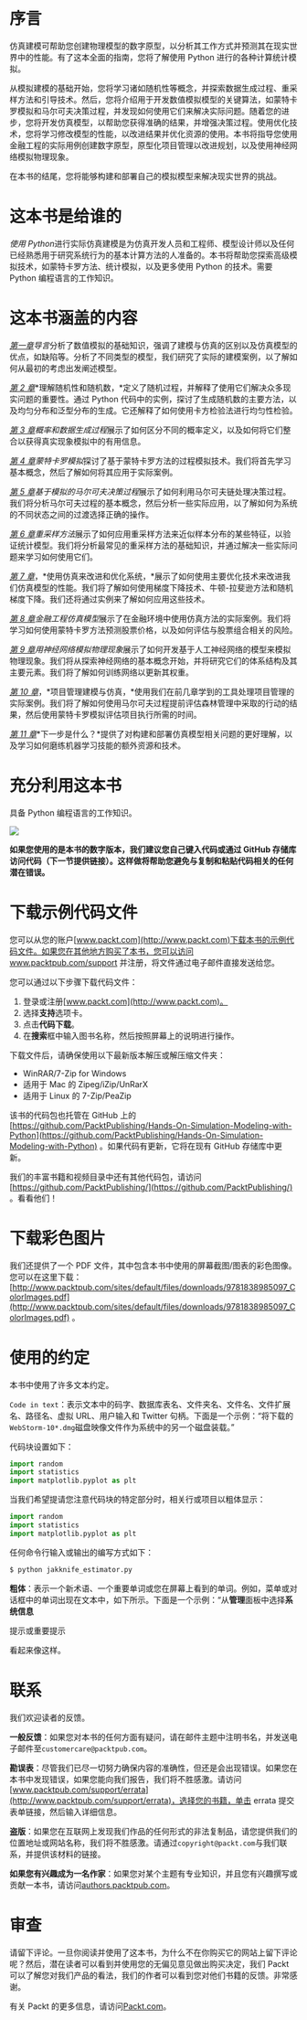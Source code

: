 # 序言

仿真建模可帮助您创建物理模型的数字原型，以分析其工作方式并预测其在现实世界中的性能。有了这本全面的指南，您将了解使用 Python 进行的各种计算统计模拟。

从模拟建模的基础开始，您将学习诸如随机性等概念，并探索数据生成过程、重采样方法和引导技术。然后，您将介绍用于开发数值模拟模型的关键算法，如蒙特卡罗模拟和马尔可夫决策过程，并发现如何使用它们来解决实际问题。随着您的进步，您将开发仿真模型，以帮助您获得准确的结果，并增强决策过程。使用优化技术，您将学习修改模型的性能，以改进结果并优化资源的使用。本书将指导您使用金融工程的实际用例创建数字原型，原型化项目管理以改进规划，以及使用神经网络模拟物理现象。

在本书的结尾，您将能够构建和部署自己的模拟模型来解决现实世界的挑战。

# 这本书是给谁的

*使用 Python*进行实际仿真建模是为仿真开发人员和工程师、模型设计师以及任何已经熟悉用于研究系统行为的基本计算方法的人准备的。本书将帮助您探索高级模拟技术，如蒙特卡罗方法、统计模拟，以及更多使用 Python 的技术。需要 Python 编程语言的工作知识。

# 这本书涵盖的内容

[*第一章*](01.html#_idTextAnchor016)*导言*分析了数值模拟的基础知识，强调了建模与仿真的区别以及仿真模型的优点，如缺陷等。分析了不同类型的模型，我们研究了实际的建模案例，以了解如何从最初的考虑出发阐述模型。

[*第 2 章*](02.html#_idTextAnchor040)*理解随机性和随机数，*定义了随机过程，并解释了使用它们解决众多现实问题的重要性。通过 Python 代码中的实例，探讨了生成随机数的主要方法，以及均匀分布和泛型分布的生成。它还解释了如何使用卡方检验法进行均匀性检验。

[*第 3 章*](03.html#_idTextAnchor076)*概率和数据生成过程*展示了如何区分不同的概率定义，以及如何将它们整合以获得真实现象模拟中的有用信息。

[*第 4 章*](04.html#_idTextAnchor095)*蒙特卡罗模拟*探讨了基于蒙特卡罗方法的过程模拟技术。我们将首先学习基本概念，然后了解如何将其应用于实际案例。

[*第 5 章*](05.html#_idTextAnchor118)*基于模拟的马尔可夫决策过程*展示了如何利用马尔可夫链处理决策过程。我们将分析马尔可夫过程的基本概念，然后分析一些实际应用，以了解如何为系统的不同状态之间的过渡选择正确的操作。

[*第 6 章*](06.html#_idTextAnchor139)*重采样方法*展示了如何应用重采样方法来近似样本分布的某些特征，以验证统计模型。我们将分析最常见的重采样方法的基础知识，并通过解决一些实际问题来学习如何使用它们。

[*第 7 章*](07.html#_idTextAnchor166)，*使用仿真来改进和优化系统，*展示了如何使用主要优化技术来改进我们仿真模型的性能。我们将了解如何使用梯度下降技术、牛顿-拉斐逊方法和随机梯度下降。我们还将通过实例来了解如何应用这些技术。

[*第 8 章*](08.html#_idTextAnchor188)*金融工程仿真模型*展示了在金融环境中使用仿真方法的实际案例。我们将学习如何使用蒙特卡罗方法预测股票价格，以及如何评估与股票组合相关的风险。

[*第 9 章*](09.html#_idTextAnchor207)*用神经网络模拟物理现象*展示了如何开发基于人工神经网络的模型来模拟物理现象。我们将从探索神经网络的基本概念开始，并将研究它们的体系结构及其主要元素。我们将了解如何训练网络以更新其权重。

[*第 10 章*](10.html#_idTextAnchor228)，*项目管理建模与仿真，*使用我们在前几章学到的工具处理项目管理的实际案例。我们将了解如何使用马尔可夫过程提前评估森林管理中采取的行动的结果，然后使用蒙特卡罗模拟评估项目执行所需的时间。

[*第 11 章*](11.html#_idTextAnchor246)*下一步是什么？*提供了对构建和部署仿真模型相关问题的更好理解，以及学习如何磨练机器学习技能的额外资源和技术。

# 充分利用这本书

具备 Python 编程语言的工作知识。

![](image/preface_table.jpg)

**如果您使用的是本书的数字版本，我们建议您自己键入代码或通过 GitHub 存储库访问代码（下一节提供链接）。这样做将帮助您避免与复制和粘贴代码相关的任何潜在错误。**

# 下载示例代码文件

您可以从您的账户[www.packt.com](http://www.packt.com)下载本书的示例代码文件。如果您在其他地方购买了本书，您可以访问 www.packtpub.com/support 并注册，将文件通过电子邮件直接发送给您。

您可以通过以下步骤下载代码文件：

1.  登录或注册[www.packt.com](http://www.packt.com)。
2.  选择**支持**选项卡。
3.  点击**代码下载**。
4.  在**搜索**框中输入图书名称，然后按照屏幕上的说明进行操作。

下载文件后，请确保使用以下最新版本解压或解压缩文件夹：

*   WinRAR/7-Zip for Windows
*   适用于 Mac 的 Zipeg/iZip/UnRarX
*   适用于 Linux 的 7-Zip/PeaZip

该书的代码包也托管在 GitHub 上的[https://github.com/PacktPublishing/Hands-On-Simulation-Modeling-with-Python](https://github.com/PacktPublishing/Hands-On-Simulation-Modeling-with-Python) 。如果代码有更新，它将在现有 GitHub 存储库中更新。

我们的丰富书籍和视频目录中还有其他代码包，请访问[https://github.com/PacktPublishing/](https://github.com/PacktPublishing/) 。看看他们！

# 下载彩色图片

我们还提供了一个 PDF 文件，其中包含本书中使用的屏幕截图/图表的彩色图像。您可以在这里下载：[http://www.packtpub.com/sites/default/files/downloads/9781838985097_ColorImages.pdf](http://www.packtpub.com/sites/default/files/downloads/9781838985097_ColorImages.pdf) 。

# 使用的约定

本书中使用了许多文本约定。

`Code in text`：表示文本中的码字、数据库表名、文件夹名、文件名、文件扩展名、路径名、虚拟 URL、用户输入和 Twitter 句柄。下面是一个示例：“将下载的`WebStorm-10*.dmg`磁盘映像文件作为系统中的另一个磁盘装载。”

代码块设置如下：

```py
import random
import statistics 
import matplotlib.pyplot as plt
```

当我们希望提请您注意代码块的特定部分时，相关行或项目以粗体显示：

```py
import random
import statistics 
import matplotlib.pyplot as plt
```

任何命令行输入或输出的编写方式如下：

```py
$ python jakknife_estimator.py
```

**粗体**：表示一个新术语、一个重要单词或您在屏幕上看到的单词。例如，菜单或对话框中的单词出现在文本中，如下所示。下面是一个示例：“从**管理**面板中选择**系统信息**

提示或重要提示

看起来像这样。

# 联系

我们欢迎读者的反馈。

**一般反馈**：如果您对本书的任何方面有疑问，请在邮件主题中注明书名，并发送电子邮件至`customercare@packtpub.com`。

**勘误表**：尽管我们已尽一切努力确保内容的准确性，但还是会出现错误。如果您在本书中发现错误，如果您能向我们报告，我们将不胜感激。请访问[www.packtpub.com/support/errata](http://www.packtpub.com/support/errata)，选择您的书籍，单击 errata 提交表单链接，然后输入详细信息。

**盗版**：如果您在互联网上发现我们作品的任何形式的非法复制品，请您提供我们的位置地址或网站名称，我们将不胜感激。请通过`copyright@packt.com`与我们联系，并提供该材料的链接。

**如果您有兴趣成为一名作家**：如果您对某个主题有专业知识，并且您有兴趣撰写或贡献一本书，请访问[authors.packtpub.com](http://authors.packtpub.com)。

# 审查

请留下评论。一旦你阅读并使用了这本书，为什么不在你购买它的网站上留下评论呢？然后，潜在读者可以看到并使用您的无偏见意见做出购买决定，我们 Packt 可以了解您对我们产品的看法，我们的作者可以看到您对他们书籍的反馈。非常感谢。

有关 Packt 的更多信息，请访问[Packt.com](http://packt.com)。